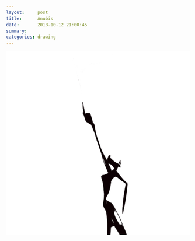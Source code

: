 ```yaml
---
layout:     post
title:      Anubis
date:       2018-10-12 21:00:45
summary:    
categories: drawing
---
```

![Anubis](/images/diary/Anubis.png ".")
